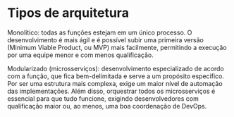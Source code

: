 # Tipos de arquitetura

Monolítico: todas as funções estejam em um único processo. O desenvolvimento é mais ágil e é possível subir uma primeira versão (Minimum Viable Product, ou MVP) mais facilmente, permitindo a execução por uma equipe menor e com menos qualificação.

Modularizado (microsserviços): desenvolvimento especializado de acordo com a função, que fica bem-delimitada e serve a um propósito específico. Por ser uma estrutura mais complexa, exige um maior nível de automação das implementações. Além disso, orquestrar todos os microsserviços é essencial para que tudo funcione, exigindo desenvolvedores com qualificação maior ou, ao menos, uma boa coordenação de DevOps.